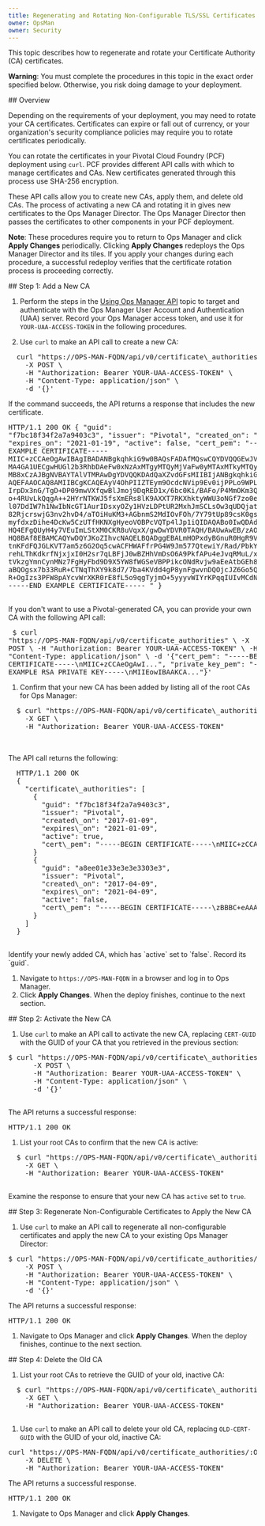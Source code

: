 ```yaml
---
title: Regenerating and Rotating Non-Configurable TLS/SSL Certificates 
owner: OpsMan
owner: Security
---
```


This topic describes how to regenerate and rotate your Certificate Authority (CA) certificates.

<p class="note warning"><strong>Warning</strong>: You must complete the procedures in this topic in the exact order specified below. Otherwise, you risk doing damage to your deployment.</p>

##<a id='overview'></a> Overview

Depending on the requirements of your deployment, you may need to rotate your CA certificates. Certificates can expire or fall out of currency, or your organization's security compliance policies may require you to rotate certificates periodically.

You can rotate the certificates in your Pivotal Cloud Foundry (PCF) deployment using `curl`. PCF provides different API calls with which to manage certificates and CAs. New certificates generated through this process use SHA-256 encryption.

These API calls allow you to create new CAs, apply them, and delete old CAs. The process of activating a new CA and rotating it in gives new certificates to the Ops Manager Director. The Ops Manager Director then passes the certificates to other components in your PCF deployment.

<p class="note"><strong>Note</strong>: These procedures require you to return to Ops Manager and click <strong>Apply Changes</strong> periodically. Clicking <strong>Apply Changes</strong> redeploys the Ops Manager Director and its tiles. If you apply your changes during each procedure, a successful redeploy verifies that the certificate rotation process is proceeding correctly.</p>

##<a id='add-new-ca'></a> Step 1: Add a New CA

1. Perform the steps in the [Using Ops Manager API](../../customizing/ops-man-api.html) topic to target and authenticate with the Ops Manager User Account and Authentication (UAA) server. Record your Ops Manager access token, and use it for `YOUR-UAA-ACCESS-TOKEN` in the following procedures.

1. Use `curl` to make an API call to create a new CA:
  <pre class="terminal">
  curl "http<span>s</span>://OPS-MAN-FQDN/api/v0/certificate\_authorities/generate" \ 
    -X POST \ 
    -H "Authorization: Bearer YOUR-UAA-ACCESS-TOKEN" \ 
    -H "Content-Type: application/json" \ 
    -d '{}'
</pre>  
If the command succeeds, the API returns a response that includes the new certificate. <pre class="terminal">HTTP/1.1 200 OK
{
  "guid": "f7bc18f34f2a7a9403c3",
  "issuer": "Pivotal",
  "created\_on": "2017-01-19",
  "expires\_on": "2021-01-19",
  "active": false,
  "cert\_pem": "-----BEGIN EXAMPLE CERTIFICATE-----
	MIIC+zCCAeOgAwIBAgIBADANBgkqhkiG9w0BAQsFADAfMQswCQYDVQQGEwJVUzEQ
	MA4GA1UECgwHUGl2b3RhbDAeFw0xNzAxMTgyMTQyMjVaFw0yMTAxMTkyMTQyMjVa
	MB8xCzAJBgNVBAYTAlVTMRAwDgYDVQQKDAdQaXZvdGFsMIIBIjANBgkqhkiG9w0B
	AQEFAAOCAQ8AMIIBCgKCAQEAyV4OhPIIZTEym9OcdcNVip9Ev0ijPPLo9WPLUMzT
	IrpDx3nG/TgD+DP09mwVXfqwBlJmoj9DqRED1x/6bc0Ki/BAFo/P4MmOKm3QnDCt
	o+4RUvLkQqgA++2HYrNTKWJ5fsXmERs8lK9AXXT7RKXhktyWWU3oNGf7zo0e3YKp
	l07DdIW7h1NwIbNcGT1AurIDsxyOZy1HVzLDPtUR2MxhJmSCLsOw3qUDQjatjXKw
	82RjcrswjG3nv2hvD4/aTOiHuKM3+AGbnmS2MdIOvFOh/7Y79tUp89csK0gs6uOd
	myfdxzDihe4DcKw5CzUTfHKNXgHyeoVOBPcVQTp4lJp1iQIDAQABo0IwQDAdBgNV
	HQ4EFgQUyH4y7VEuImLStXM0CKR8uVqxX/gwDwYDVR0TAQH/BAUwAwEB/zAOBgNV
	HQ8BAf8EBAMCAQYwDQYJKoZIhvcNAQELBQADggEBALmHOPxdyBGnuR0HgR9V4TwJ
	tnKFdFQJGLKVT7am5z6G2Oq5cwACFHWAFfrPG4W9Jm577QtewiY/Rad/PbkY0YSY
	rehLThKdkrfNjxjxI0H2sr7qLBFjJ0wBZHhVmDsO6A9PkfAPu4eJvqRMuL/xGmSQ
	tVkzgYmnCynMNz7FgHyFbd9D9X5YW8fWGSeVBPPikcONdRvjw9aEeAtbGEh8eZCP
	aBQOgsx7b33RuR+CTNqThXY9k8d7/7ba4KVdd4gP8ynFgwvnDQOjcJZ6Go5QY5HA
	R+OgIzs3PFW8pAYcvWrXKR0rE8fL5o9qgTyjmO+5yyyvWIYrKPqqIUIvMCdNr84=
	-----END EXAMPLE CERTIFICATE-----
	"
}</pre>
<br>
If you don't want to use a Pivotal-generated CA, you can provide your own CA with the following API call:
    <pre class="terminal">
    $ curl "http<span>s:</span>//OPS-MAN-FQDN/api/v0/certificate\_authorities" \ 
        -X POST \ 
        -H "Authorization: Bearer YOUR-UAA-ACCESS-TOKEN" \ 
        -H "Content-Type: application/json" \ 
        -d '{"cert\_pem": "-----BEGIN CERTIFICATE-----\nMIIC+zCCAeOgAwI...", "private\_key\_pem": "-----BEGIN EXAMPLE RSA PRIVATE KEY-----\nMIIEowIBAAKCA..."}'
    </pre>

1. Confirm that your new CA has been added by listing all of the root CAs for Ops Manager:
  <pre class="terminal">
  $ curl "http<span>s:</span>//OPS-MAN-FQDN/api/v0/certificate\_authorities" \ 
    -X GET \ 
    -H "Authorization: Bearer YOUR-UAA-ACCESS-TOKEN"
  </pre>
  <br>
  The API call returns the following:
  <pre class="terminal">
  HTTP/1.1 200 OK
  {
    "certificate\_authorities": [
      {
        "guid": "f7bc18f34f2a7a9403c3",
        "issuer": "Pivotal",
        "created\_on": "2017-01-09",
        "expires\_on": "2021-01-09",
        "active": true,
        "cert\_pem": "-----BEGIN CERTIFICATE-----\nMIIC+zCCAeOgAwIBAgI....etc"
      }
      {
        "guid": "a8ee01e33e3e3e3303e3",
        "issuer": "Pivotal",
        "created\_on": "2017-04-09",
        "expires\_on": "2021-04-09",
        "active": false,
        "cert\_pem": "-----BEGIN CERTIFICATE-----\zBBBC+eAAAe1gAwAAAeZ....etc"
      }
    ]
  }
  </pre>
  Identify your newly added CA, which has `active` set to `false`. Record its `guid`.

1. Navigate to `https://OPS-MAN-FQDN` in a browser and log in to Ops Manager.
1. Click **Apply Changes**. When the deploy finishes, continue to the next section.

##<a id='activate-new-ca'></a> Step 2: Activate the New CA

1. Use `curl` to make an API call to activate the new CA, replacing `CERT-GUID` with the GUID of your CA that you retrieved in the previous section:
  <pre class="terminal">$ curl "http<span>s</span>://OPS-MAN-FQDN/api/v0/certificate\_authorities/CERT-GUID/activate" \ 
      -X POST \ 
      -H "Authorization: Bearer YOUR-UAA-ACCESS-TOKEN" \ 
      -H "Content-Type: application/json" \ 
      -d '{}' 
  </pre> 
  The API returns a successful response:
  <pre class="terminal">HTTP/1.1 200 OK</pre>

1. List your root CAs to confirm that the new CA is active:
<pre class="terminal">
  $ curl "http<span>s:</span>//OPS-MAN-FQDN/api/v0/certificate\_authorities" \ 
    -X GET \ 
    -H "Authorization: Bearer YOUR-UAA-ACCESS-TOKEN"
  </pre>
  Examine the response to ensure that your new CA has `active` set to `true`.

##<a id='regenerate'></a> Step 3: Regenerate Non-Configurable Certificates to Apply the New CA

1. Use `curl` to make an API call to regenerate all non-configurable certificates and apply the new CA to your existing Ops Manager Director:
<pre class="terminal">$ curl "http<span>s</span>://OPS-MAN-FQDN/api/v0/certificate_authorities/active/regenerate" \ 
    -X POST \ 
    -H "Authorization: Bearer YOUR-UAA-ACCESS-TOKEN" \ 
    -H "Content-Type: application/json" \ 
    -d '{}'
</pre> 
The API returns a successful response:
<pre class="terminal">HTTP/1.1 200 OK</pre>

1. Navigate to Ops Manager and click **Apply Changes**. When the deploy finishes, continue to the next section.

##<a id='delete'></a> Step 4: Delete the Old CA 

1. List your root CAs to retrieve the GUID of your old, inactive CA:
<pre class="terminal">
  $ curl "http<span>s:</span>//OPS-MAN-FQDN/api/v0/certificate\_authorities" \ 
    -X GET \ 
    -H "Authorization: Bearer YOUR-UAA-ACCESS-TOKEN"
  </pre>

1. Use `curl` to make an API call to delete your old CA, replacing `OLD-CERT-GUID` with the GUID of your old, inactive CA:  
<pre class="terminal">curl "http<span>s</span>://OPS-MAN-FQDN/api/v0/certificate_authorities/:OLD-CERT-GUID" \ 
    -X DELETE \ 
    -H "Authorization: Bearer YOUR-UAA-ACCESS-TOKEN"
</pre> 
The API returns a successful response. 
<pre class="terminal">HTTP/1.1 200 OK</pre>

1. Navigate to Ops Manager and click **Apply Changes**. 
